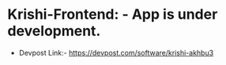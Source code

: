 # Krishi-Frontend: - App is under development.


- Devpost Link:- https://devpost.com/software/krishi-akhbu3
